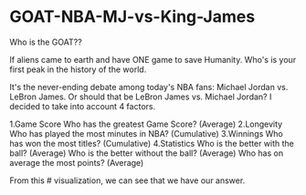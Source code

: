 # GOAT-NBA-MJ-vs-King-James
Who is the GOAT??


If aliens came to earth and have ONE game to save Humanity.
Who's is your first peak in the history of the world.

It's the never-ending debate among today's NBA fans: Michael Jordan vs. LeBron James. Or should that be LeBron James vs. Michael Jordan?
I decided to take into account 4 factors.

1.Game Score
Who has the greatest Game Score? (Average)
2.Longevity
Who has played the most minutes in NBA? (Cumulative)
3.Winnings
Who has won the most titles? (Cumulative)
4.Statistics
Who is the better with the ball? (Average)
Who is the better without the ball? (Average)
Who has on average the most points? (Average)



From this # visualization, we can see that we have our answer.

